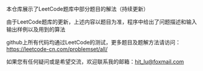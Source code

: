 
本仓库展示了LeetCode题库中部分题目的解法（持续更新）

由于LeetCode题库的更新，上述内容以题目为准，程序中给出了问题描述和输入输出样例以及用到的算法

github上所有代码均通过LeetCode的测试，更多题目及题解方法请访问：https://leetcode-cn.com/problemset/all/

如果您有任何疑问或是希望交流，欢迎联系我的邮箱：hit_lu@foxmail.com
